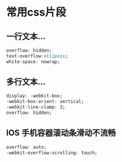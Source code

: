 # 常用css片段

## 一行文本...

```css
overflow: hidden;
text-overflow:ellipsis;
white-space: nowrap;
```

## 多行文本...

```css
display: -webkit-box;
-webkit-box-orient: vertical;
-webkit-line-clamp: 3;
overflow: hidden;

```

## IOS 手机容器滚动条滑动不流畅

```css
overflow: auto;
-webkit-overflow-scrolling: touch;
```

